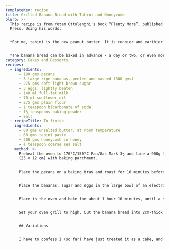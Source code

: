 ```yaml
---
templateKey: recipe
title: Grilled Banana Bread with Tahini and Honeycomb
blurb: >-
  This recipe is from Yotam Ottolenghi's book “Plenty More”, published by Ebury
  Press. Using his words:


  *For me, tahini is the new peanut butter. It is runnier and earthier but has a similarly rich flavour and is completely impossible to resist. In many Middle Eastern cultures is is served not only as a base for hummus and other savoury sauces and dips, but also as a spread at breakfast with sweet condiments, such as grape or date syrup.*


  *The banana bread can be baked in advance - a day or two, or even more - and then just sliced and grilled when you need it. Drizzle it with tahini as I do here, or leave out the tahini and make do with the butter, honeycomb and salt.*
category: Cakes and Desserts
recipes:
  - ingredients:
      - 180 gms pecans
      - 3 large ripe bananas, peeled and mashed (300 gms)
      - 275 gms soft light brown sugar
      - 3 eggs, lightly beaten
      - 140 ml full-fat milk
      - 70 ml sunflower oil
      - 275 gms plain flour
      - 1 teaspoon bicarbonate of soda
      - 1½ teaspoons baking powder
      - Salt
  - recipeTitle: To finish
    ingredients:
      - 80 gms unsalted butter, at room temperature
      - 60 gms tahini paste
      - 200 gms honeycomb in honey
      - ¾ teaspoon coarse sea salt
    method: >-
      Preheat the oven to 170°C/150°C Fan/Gas Mark 3½ and line a 900g loaf tin
      (25 × 12 cm) with baking parchment.


      Place the pecans on a baking tray and roast for 10 minutes before roughly chopping them and set aside.


      Place the bananas, sugar and eggs in the large bowl of an electric mixer and beat until combined. With the machine running on a slow speed, add ½ tesapoon of salt, the milk and then the oil. Sift together the flour, bicarbonate of soda and baking powder and, with machine still running add this to the mix. Continue to mix on medium speed for about 5 minutes, until thoroughly combined. Stir through the pecans and then pour the mixture into the loaf tin.


      Place in the oven and bake for about 1 hour 10 minutes, until a skewer or knife inserted in the centre comes out clean. Leave aside for 10 minutes before removing the cake from the tin and setting aside on a wire rack until completely cool. You can now wrap the bread in foil and keep for up to 5 days, or freeze for a few weeks.


      Set your oven grill to high. Cut the banana bread into 2cm-thick slices and brush with butter. Place under the grill for up to 2 minutes, until lightly toasted on one side, and remove. Drizzle over the tahini, place a chunk of honeycomp on each slice and sprinkly wiuth coarse sea salt. Serve at once.


      ## Variations


      I have to confess I (so far) have just treated it as a cake, and served it with vanilla ice-cream.
---
```

